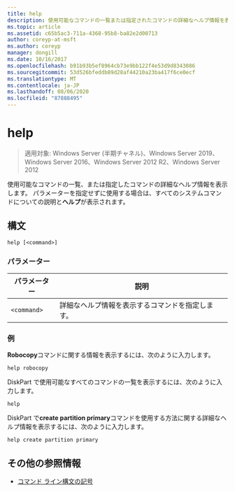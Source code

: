```yaml
---
title: help
description: 使用可能なコマンドの一覧または指定されたコマンドの詳細なヘルプ情報を表示する、ヘルプコマンドの参照記事です。
ms.topic: article
ms.assetid: c65b5ac3-711a-4368-95b8-ba82e2d00713
author: coreyp-at-msft
ms.author: coreyp
manager: dongill
ms.date: 10/16/2017
ms.openlocfilehash: b91b93b5ef8964cb73e9bb122f4e53d9d8343086
ms.sourcegitcommit: 53d526bfeddb89d28af44210a23ba417f6ce0ecf
ms.translationtype: MT
ms.contentlocale: ja-JP
ms.lasthandoff: 08/06/2020
ms.locfileid: "87888495"
---
```

# <a name="help"></a>help

> 適用対象: Windows Server (半期チャネル)、Windows Server 2019、Windows Server 2016、Windows Server 2012 R2、Windows Server 2012

使用可能なコマンドの一覧、または指定したコマンドの詳細なヘルプ情報を表示します。 パラメーターを指定せずに使用する場合は、すべてのシステムコマンドについての説明と**ヘルプ**が表示されます。

## <a name="syntax"></a>構文

```
help [<command>]
```

### <a name="parameters"></a>パラメーター

| パラメーター | 説明 |
| --------- | ----------- |
| `<command>` | 詳細なヘルプ情報を表示するコマンドを指定します。 |

### <a name="examples"></a>例

**Robocopy**コマンドに関する情報を表示するには、次のように入力します。

```
help robocopy
```

DiskPart で使用可能なすべてのコマンドの一覧を表示するには、次のように入力します。

```
help
```

DiskPart で**create partition primary**コマンドを使用する方法に関する詳細なヘルプ情報を表示するには、次のように入力します。

```
help create partition primary
```

## <a name="additional-references"></a>その他の参照情報

- [コマンド ライン構文の記号](command-line-syntax-key.md)
